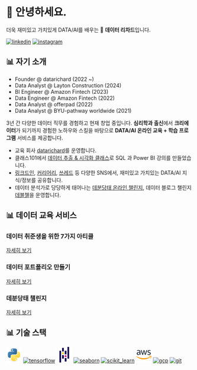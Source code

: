 # 👋 안녕하세요.

더욱 재미있고 가치있게 DATA/AI를 배우는 📔 **데이터 리차드**입니다.


<a target="_blank" href="https://www.linkedin.com/in/datarichard/" style="display: inline-block;"><img src="https://img.shields.io/badge/linkedin-logo?style=for-the-badge&logo=linkedin&logoColor=white&color=%230a77b6" alt="linkedin"/></a>
<a target="_blank" href="https://www.instagram.com/data_richard/" style="display: inline-block;"><img src="https://img.shields.io/badge/instagram-logo?style=for-the-badge&logo=instagram&logoColor=white&color=%23F35369" alt="instagram"/></a>

        

## 📊 자기 소개

- Founder @ datarichard (2022 ~)
- Data Analyst @ Layton Construction (2024)
- BI Engineer @ Amazon Fintech (2023)
- Data Engineer @ Amazon Fintech (2022)
- Data Analyst @ offerpad (2022)
- Data Analyst @ BYU-pathway worldwide (2021)

3년 간 다양한 데이터 직무를 경험하고 현재 창업 중입니다.
**심리학과 출신**에서 **크리에이터**가 되기까지 경험한 노하우와 스킬을 바탕으로 
**DATA/AI 온라인 교육 + 학습 프로그램** 서비스를 제공합니다.

- 교육 회사 [datarichard](https://datarichard.simple.ink/)를 운영합니다. 
- 클래스101에서 [데이터 추출 & 시각화 클래스](https://class101.net/ko/products/yse7gv1a8lmuLKa9v9sX)로 SQL 과 Power BI 강의를 만들었습니다.
- [링크드인](https://www.linkedin.com/in/datarichard/), [커리어리](https://careerly.co.kr/profiles/494354?utm_campaign=self-share), [쓰레드](https://www.threads.net/@data_richard) 등 다양한 SNS에서, 재미있고 가치있는 DATA/AI 지식/정보를 공유합니다.
- 데이터 분석가로 당당하게 태어나는 [데분당태 온라인 챌린지](https://dbdt-challenge.typedream.app/dbdt-challenge), 데이터 블로그 챌린지 [데블챌](https://dbdt-challenge.typedream.app/dbt-challenge)을 운영합니다.


## 📊 데이터 교육 서비스

### 데이터 취준생을 위한 7가지 아티클
[자세히 보기](https://coda.io/@datarichard/datarichard/datarichard-3)

### 데이터 포트폴리오 만들기
[자세히 보기](https://dongchanlim.github.io/github-portfolio/)

### 데분당태 챌린지
[자세히 보기](https://coda.io/@datarichard/datarichard/-6)


## 📊 기술 스택

<a target="_blank" href="https://raw.githubusercontent.com/devicons/devicon/master/icons/python/python-original.svg" style="display: inline-block;"><img src="https://raw.githubusercontent.com/devicons/devicon/master/icons/python/python-original.svg" alt="python" width="42" height="42" /></a>
<a target="_blank" href="https://www.vectorlogo.zone/logos/tensorflow/tensorflow-icon.svg" style="display: inline-block;"><img src="https://www.vectorlogo.zone/logos/tensorflow/tensorflow-icon.svg" alt="tensorflow" width="42" height="42" /></a>
<a target="_blank" href="https://raw.githubusercontent.com/devicons/devicon/2ae2a900d2f041da66e950e4d48052658d850630/icons/pandas/pandas-original.svg" style="display: inline-block;"><img src="https://raw.githubusercontent.com/devicons/devicon/2ae2a900d2f041da66e950e4d48052658d850630/icons/pandas/pandas-original.svg" alt="pandas" width="42" height="42" /></a>
<a target="_blank" href="https://seaborn.pydata.org/_images/logo-mark-lightbg.svg" style="display: inline-block;"><img src="https://seaborn.pydata.org/_images/logo-mark-lightbg.svg" alt="seaborn" width="42" height="42" /></a>
<a target="_blank" href="https://upload.wikimedia.org/wikipedia/commons/0/05/Scikit_learn_logo_small.svg" style="display: inline-block;"><img src="https://upload.wikimedia.org/wikipedia/commons/0/05/Scikit_learn_logo_small.svg" alt="scikit_learn" width="42" height="42" /></a>
<a target="_blank" href="https://raw.githubusercontent.com/devicons/devicon/master/icons/amazonwebservices/amazonwebservices-original-wordmark.svg" style="display: inline-block;"><img src="https://raw.githubusercontent.com/devicons/devicon/master/icons/amazonwebservices/amazonwebservices-original-wordmark.svg" alt="aws" width="42" height="42" /></a>
<a target="_blank" href="https://www.vectorlogo.zone/logos/google_cloud/google_cloud-icon.svg" style="display: inline-block;"><img src="https://www.vectorlogo.zone/logos/google_cloud/google_cloud-icon.svg" alt="gcp" width="42" height="42" /></a>
<a target="_blank" href="https://www.vectorlogo.zone/logos/git-scm/git-scm-icon.svg" style="display: inline-block;"><img src="https://www.vectorlogo.zone/logos/git-scm/git-scm-icon.svg" alt="git" width="42" height="42" /></a>
